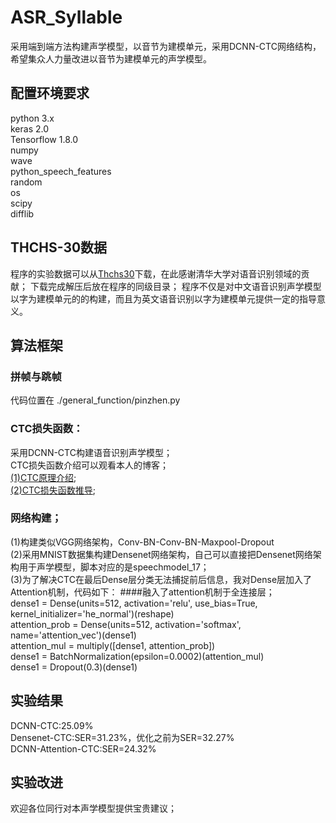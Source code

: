 # ASR_Syllable
  采用端到端方法构建声学模型，以音节为建模单元，采用DCNN-CTC网络结构，希望集众人力量改进以音节为建模单元的声学模型。
## 配置环境要求
python 3.x <br>
keras 2.0 <br>
Tensorflow 1.8.0 <br>
numpy <br>
wave <br>
python_speech_features <br>
random <br>
os <br>
scipy <br>
difflib<br>
## THCHS-30数据
  程序的实验数据可以从[Thchs30](http://www.openslr.org/18/ "悬停显示")下载，在此感谢清华大学对语音识别领域的贡献； 下载完成解压后放在程序的同级目录； 程序不仅是对中文语音识别声学模型以字为建模单元的的构建，而且为英文语音识别以字为建模单元提供一定的指导意义。
## 算法框架
### 拼帧与跳帧
  代码位置在 ./general_function/pinzhen.py<br>
### CTC损失函数：
  采用DCNN-CTC构建语音识别声学模型；<br>
  CTC损失函数介绍可以观看本人的博客；<br>
  [(1)CTC原理介绍](https://blog.csdn.net/Xwei1226/article/details/80969250 "悬停显示");<br>
  [(2)CTC损失函数推导](https://blog.csdn.net/Xwei1226/article/details/80889818 "悬停显示");<br>
### 网络构建；
  (1)构建类似VGG网络架构，Conv-BN-Conv-BN-Maxpool-Dropout<br>
  (2)采用MNIST数据集构建Densenet网络架构，自己可以直接把Densenet网络架构用于声学模型，脚本对应的是speechmodel_17；<br>
  (3)为了解决CTC在最后Dense层分类无法捕捉前后信息，我对Dense层加入了Attention机制，代码如下：
        ####融入了attention机制于全连接层；<br>
        dense1 = Dense(units=512, activation='relu', use_bias=True, kernel_initializer='he_normal')(reshape)<br>
        attention_prob = Dense(units=512, activation='softmax', name='attention_vec')(dense1)<br>
        attention_mul = multiply([dense1, attention_prob])<br>
        dense1 = BatchNormalization(epsilon=0.0002)(attention_mul)<br>
        dense1 = Dropout(0.3)(dense1)<br>
## 实验结果
  DCNN-CTC:25.09%<br>
  Densenet-CTC:SER=31.23%，优化之前为SER=32.27%<br>
  DCNN-Attention-CTC:SER=24.32%<br>
## 实验改进
  欢迎各位同行对本声学模型提供宝贵建议；
